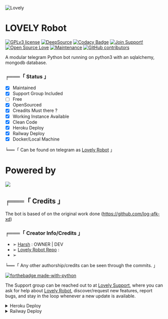 ![Lovely](https://telegra.ph/file/e90a902caccf00f2c6ca1.jpg)
# LOVELY Robot
[![GPLv3 license](https://img.shields.io/badge/License-GPLv3-blue.svg)](http://perso.crans.org/besson/LICENSE.html) [![DeepSource](https://static.deepsource.io/deepsource-badge-light-mini.svg)](https://deepsource.io/gh/Official-afk-xD/Lovely-Robot/?ref=repository-badge)
[![Codacy Badge](https://app.codacy.com/project/badge/Grade/41ee9ac813a34042925a6b6fa92cf84e)](https://www.codacy.com?utm_source=github.com&amp;utm_medium=referral&amp;utm_content=AmaanAhmed/Lynda&amp;utm_campaign=Badge_Grade) [![Join Support!](https://img.shields.io/badge/Join%20Channel-!-red)](https://t.me/blaze_support) [![Open Source Love](https://badges.frapsoft.com/os/v2/open-source.png?v=103)](https://github.com/Official-afk-xD/open-source-badges/) [![Maintenance](https://img.shields.io/badge/Maintained%3F-yes-green.svg)](https://GitHub.com/log-AFK-xd/StrapDown.js/graphs/commit-activity) [![GitHub contributors](https://img.shields.io/github/contributors/Unknownvip.js.svg)](https://GitHub.com/Official-afk-xD/Lovely-Robot/graphs/contributors/)

A modular telegram Python bot running on python3 with an sqlalchemy, mongodb database.

###  ╒═══「 Status 」

+ [x] Maintained
+ [x] Support Group Included
+ [ ] Free
+ [x] OpenSourced
+ [x] Creadits Must there ?
+ [x] Working Instance Available
+ [x] Clean Code
+ [x] Heroku Deploy
+ [x] Railway Deploy
+ [x] Docker/Local Machine

╘══「 Can be found on telegram as [Lovely Robot](https://t.me/lovely_ro_bot) 」

# Powered by
<a href="https://t.me/The_Blaze_network"><img src="https://img.shields.io/badge/Network 💜-the_blaze_Network%20-blue.svg?logo=telegram"></a>

## ╒═══「 Credits 」
The bot is based of on the original work done (https://github.com/log-afk-xd)
### ╒═══「 Creator Info/Credits 」

+ ➢ [Harsh](https://github.com/log-afk-xd) : OWNER | DEV
+ ➢ [Lovely Robot Repo](https://github.com/Official-afk-xD/Lovely-Robot) : 
+ ➢ 


╘══「 Any other authorship/credits can be seen through the commits. 」

[![forthebadge made-with-python](http://ForTheBadge.com/images/badges/made-with-python.svg)](https://www.python.org/)

The Support group can be reached out to at [Lovely Support](https://t.me/BLAZE_Support), where you can ask for help about [Lovely Robot](https://t.me/Lovely_ro_bot), discover/request new features, report bugs, and stay in the loop whenever a new update is available. 

<details>
	<summary>Heroku Deploy</summary>
	<br>
	<b>
The Easiest Way to Deploy This Bot is Via Heroku.
		In Order To deploy, You Just Have Fill The Necessary Environment Variables and Done!</b>
	
  <h1>
    <p align="center">
        <a href="https://heroku.com/deploy?template=https://github.com/Official-afk-xD/Lovely-Robot">
            <img src="https://www.herokucdn.com/deploy/button.svg" alt="Deploy">
        </a>
    </p>
</h1>

</details> 

<details>
	<summary>Railway Deploy</summary>
	<br>
	<b>
The Unlimited Dyons to Deploy This Bot is Via Railway.
		In Order To deploy, You Just add The Variables Manually in Railway and Done!</b>
	
  <h1>
    <p align="center">
        <a href="https://railway.app">
            <img src="https://railway.app/button.svg" alt="Deploy">
        </a>
    </p>
</h1>


<details>
    <summary>More Deploy Options</summary>
    <br>
    <p align="center">

    Deploying on Local Machine

</p>

```console
    ~$ git clone https://github.com/Official-afk-xD/lovely-Robot
    ~$ cd LovelyRobot
    ~$ cp sample_config.py config.py
```

Edit Config.py with your own Values

Start with ```python -m lovelyRobot```

</details>    

<details>
     <summary>Deploying On IDE VMs Like Repl.it</summary>
       <br>
         <p align="left">
            <b> 

            Refer to Deploying On Local Machine.

 </b>
</p>
</details>
